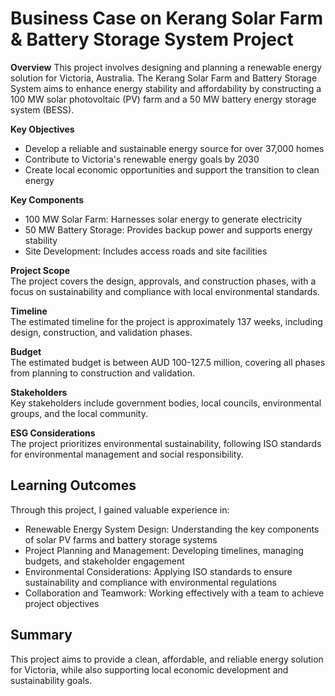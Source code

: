 # Business Case on Kerang Solar Farm & Battery Storage System Project

**Overview**
This project involves designing and planning a renewable energy solution for Victoria, Australia. The Kerang Solar Farm and Battery Storage System aims to enhance energy stability and affordability by constructing a 100 MW solar photovoltaic (PV) farm and a 50 MW battery energy storage system (BESS).

**Key Objectives**
- Develop a reliable and sustainable energy source for over 37,000 homes
- Contribute to Victoria's renewable energy goals by 2030
- Create local economic opportunities and support the transition to clean energy

**Key Components**
- 100 MW Solar Farm: Harnesses solar energy to generate electricity
- 50 MW Battery Storage: Provides backup power and supports energy stability
- Site Development: Includes access roads and site facilities

**Project Scope**<br />
The project covers the design, approvals, and construction phases, with a focus on sustainability and compliance with local environmental standards.

**Timeline**<br />
The estimated timeline for the project is approximately 137 weeks, including design, construction, and validation phases.

**Budget**<br />
The estimated budget is between AUD 100-127.5 million, covering all phases from planning to construction and validation.

**Stakeholders**<br />
Key stakeholders include government bodies, local councils, environmental groups, and the local community.

**ESG Considerations**<br />
The project prioritizes environmental sustainability, following ISO standards for environmental management and social responsibility.

## Learning Outcomes
Through this project, I gained valuable experience in:
- Renewable Energy System Design: Understanding the key components of solar PV farms and battery storage systems
- Project Planning and Management: Developing timelines, managing budgets, and stakeholder engagement
- Environmental Considerations: Applying ISO standards to ensure sustainability and compliance with environmental regulations
- Collaboration and Teamwork: Working effectively with a team to achieve project objectives

## Summary
This project aims to provide a clean, affordable, and reliable energy solution for Victoria, while also supporting local economic development and sustainability goals.

